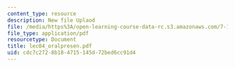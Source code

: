 ```yaml
---
content_type: resource
description: New file Uplaod
file: /media/https%3A/open-learning-course-data-rc.s3.amazonaws.com/7-16-experimental-molecular-biology-biotechnology-ii-spring-2005/cdc7c2728b184715145d72bed6cc91d4_lec04_oralpresen.pdf
file_type: application/pdf
resourcetype: Document
title: lec04_oralpresen.pdf
uid: cdc7c272-8b18-4715-145d-72bed6cc91d4
---
```

